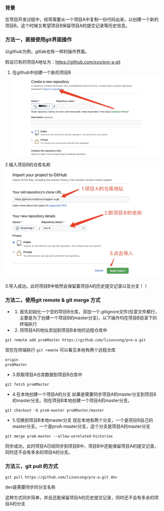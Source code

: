 ### 背景
在项目开发过程中，经常需要从一个项目A中复制一份代码出来，以创建一个新的项目B。这个时候又希望项目B保留项目A的提交记录等历史信息。


### 方法一，直接使用git界面操作
以github为例，gitlab也有一样的操作界面。

假设已有的项目A地址为：https://github.com/xxx/pro-a.git

1. 在github中创建一个新的项目B
![image](https://github.com/lizuncong/Front-End-Development-Notes/blob/master/resource/git-1.jpg)

2.输入项目B的仓库名称
![image](https://github.com/lizuncong/Front-End-Development-Notes/blob/master/resource/git-2.jpg)

3.导入成功。此时项目B中依然会保留着项目A的历史提交记录以及分支！！


### 方法二，使用git remote & git merge 方式
- 1. 首先初始化一个空的项目B仓库，添加一个.gitignore文件(任意文件都行，主要是为了创建一个项目B的master分支)，以下操作均在项目B目录下的终端执行
- 2. 将项目A的地址添加到项目B本地的远程仓库中
```shell
git remote add proAMaster https://github.com/lizuncong/pro-a.git
```
现在在终端执行 `git remote` 可以看见本地有两个远程仓库
```shell
origin
proAMaster
```
- 3.抓取项目A仓库数据到项目B仓库中
```shell
git fetch proAMaster
```
- 4.在本地创建一个项目A的分支
如果是需要同步项目A的master分支到项目B的master分支。则在项目B本地创建一个项目A的master分支。
```shell
git checkout -b proA-master proAMaster/master
```
- 5.切换到项目B本地master分支
现在本地有两个分支，一个是项目B自己的master分支。一个是proA-master分支，这个分支是项目A的master分支
```shell
git merge proA-master --allow-unrelated-histories
```
同步成功，此时项目A已经同步到项目B中，项目B中还能保留项目A的提交记录，同时还不会有多余的项目A的分支。


### 方法三，git pull 的方式
```shell
git pull https://github.com/lizuncong/pro-a.git dev
```
dev是需要同步的分支名称

这种方式同步简单，并且还能保留项目A的历史提交记录，同时还不会有多余的项目A的分支
